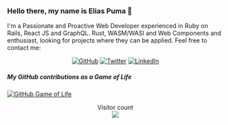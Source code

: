 ### Hello there, my name is Elias Puma 👋
I'm a Passionate and Proactive Web Developer experienced in Ruby on Rails, React JS and GraphQL. Rust, WASM/WASI and Web Components and enthusiast, looking for projects where they can be applied. Feel free to contact me:

<p align="center">
	<a href="https://github.com/puma3"><img src="https://img.shields.io/github/followers/puma3.svg?label=GitHub&style=social" alt="GitHub"></a>
	<a href="https://twitter.com/epuma3"><img src="https://img.shields.io/twitter/follow/epuma3?label=Twitter&style=social" alt="Twitter"></a>
	<a href="https://www.linkedin.com/in/elias.puma"><img src="https://img.shields.io/badge/LinkedIn--_.svg?style=social&logo=linkedin" alt="LinkedIn"></a>
</p>

##### My GitHub contributions as a Game of Life
[![GitHub Game of Life](https://github4life.herokuapp.com/puma3.gif?z=6)](https://github4life.herokuapp.com/puma3)

<!--
**puma3/puma3** is a ✨ _special_ ✨ repository because its `README.md` (this file) appears on your GitHub profile.

Here are some ideas to get you started:

- 🔭 I’m currently working on ...
- 🌱 I’m currently learning ...
- 👯 I’m looking to collaborate on ...
- 🤔 I’m looking for help with ...
- 💬 Ask me about ...
- 📫 How to reach me: ...
- 😄 Pronouns: ...
- ⚡ Fun fact: ...
-->

<p align="center"> 
  Visitor count<br>
  <img src="https://profile-counter.glitch.me/puma3/count.svg" />
</p>

